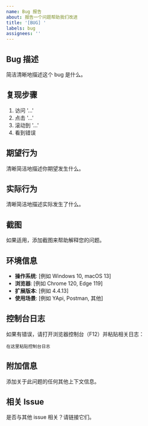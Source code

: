 ```yaml
---
name: Bug 报告
about: 报告一个问题帮助我们改进
title: '[BUG] '
labels: bug
assignees: ''
---
```


## Bug 描述

简洁清晰地描述这个 bug 是什么。

## 复现步骤

1. 访问 '...'
2. 点击 '...'
3. 滚动到 '...'
4. 看到错误

## 期望行为

清晰简洁地描述你期望发生什么。

## 实际行为

清晰简洁地描述实际发生了什么。

## 截图

如果适用，添加截图来帮助解释您的问题。

## 环境信息

- **操作系统**: [例如 Windows 10, macOS 13]
- **浏览器**: [例如 Chrome 120, Edge 119]
- **扩展版本**: [例如 4.4.13]
- **使用场景**: [例如 YApi, Postman, 其他]

## 控制台日志

如果有错误，请打开浏览器控制台（F12）并粘贴相关日志：

```
在这里粘贴控制台日志
```

## 附加信息

添加关于此问题的任何其他上下文信息。

## 相关 Issue

是否与其他 issue 相关？请链接它们。

